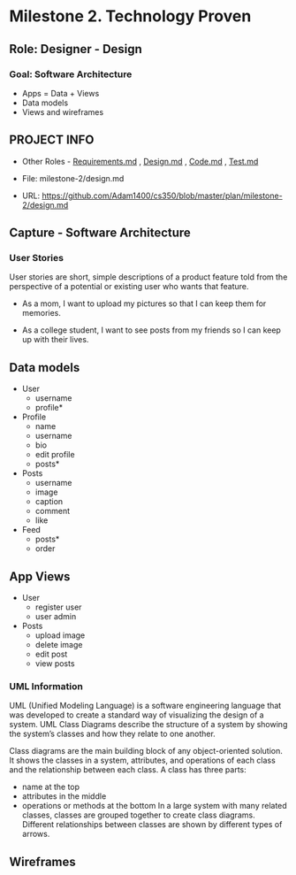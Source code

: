 # Milestone 2. Technology Proven

## Role: Designer - Design

### Goal: Software Architecture

* Apps = Data + Views
* Data models
* Views and wireframes

## PROJECT INFO


* Other Roles - [Requirements.md](https://github.com/Adam1400/cs350/blob/master/plan/milestone-2/requirements.md)
, [Design.md](https://github.com/Adam1400/cs350/blob/master/plan/milestone-2/design.md)
, [Code.md](https://github.com/Adam1400/cs350/blob/master/plan/milestone-2/code.md)
, [Test.md](https://github.com/Adam1400/cs350/blob/master/plan/milestone-2/test.md)



* File: milestone-2/design.md

* URL: https://github.com/Adam1400/cs350/blob/master/plan/milestone-2/design.md



## Capture - Software Architecture

### User Stories
User stories are short, simple descriptions of a product feature told from the perspective of a potential or existing user who wants that feature.

* As a mom, I want to upload my pictures so that I can keep them for memories.

* As a college student, I want to see posts from my friends so I can keep up with their lives.

## Data models

* User
    - username
    - profile*
* Profile
    - name
    - username
    - bio
    - edit profile
    - posts*
* Posts
    - username
    - image
    - caption
    - comment
    - like
* Feed
    - posts*
    - order

## App Views

* User
    - register user
    - user admin
* Posts
    - upload image
    - delete image
    - edit post
    - view posts

### UML Information

UML (Unified Modeling Language) is a software engineering language that was developed to create a standard way of visualizing the design of a system. UML Class Diagrams describe the structure of a system by showing the system’s classes and how they relate to one another.

Class diagrams are the main building block of any object-oriented solution. It shows the classes in a system, attributes, and operations of each class and the relationship between each class.
A class has three parts: 
- name at the top
- attributes in the middle 
- operations or methods at the bottom 
In a large system with many related classes, classes are grouped together to create class diagrams. Different relationships between classes are shown by different types of arrows.

## Wireframes
